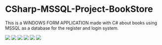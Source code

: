 # CSharp-MSSQL-Project-BookStore
This is a WINDOWS FORM APPLICATION made with C# about books using MSSQL as a database for the register and login system.

<img src="https://cdn.discordapp.com/attachments/323107036990668810/1029433049047380068/unknown.png">
<img src="https://ibb.co/3C2F0b1">
<img src="https://cdn.discordapp.com/attachments/323107036990668810/1029433232665612318/unknown.png">
<img src="https://cdn.discordapp.com/attachments/323107036990668810/1029433325078708296/unknown.png">
<img src="https://cdn.discordapp.com/attachments/323107036990668810/1029433400555225138/unknown.png">
<img src="https://cdn.discordapp.com/attachments/323107036990668810/1029433562384056360/unknown.png">
